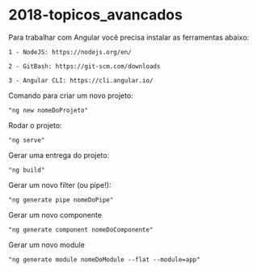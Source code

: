 # 2018-topicos_avancados

Para trabalhar com Angular você precisa instalar as ferramentas abaixo:

	1 - NodeJS: https://nodejs.org/en/

	2 - GitBash: https://git-scm.com/downloads

	3 - Angular CLI: https://cli.angular.io/


Comando para criar um novo projeto: 

	"ng new nomeDoProjeto"

Rodar o projeto:

	"ng serve"

Gerar uma entrega do projeto:	

	"ng build"

Gerar um novo filter (ou pipe!):

	"ng generate pipe nomeDoPipe"
	
Gerar um novo componente

	"ng generate component nomeDoComponente"

Gerar um novo module

	"ng generate module nomeDoModule --flat --module=app"
